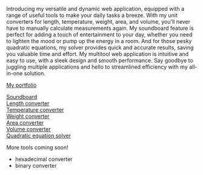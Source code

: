 Introducing my versatile and dynamic web application, equipped with a range of useful tools to make your daily tasks a breeze. With my unit converters for length, temperature, weight, area, and volume, you'll never have to manually calculate measurements again. My soundboard feature is perfect for adding a touch of entertainment to your day, whether you need to lighten the mood or pump up the energy in a room. And for those pesky quadratic equations, my solver provides quick and accurate results, saving you valuable time and effort. My multitool web application is intuitive and easy to use, with a sleek design and smooth performance. Say goodbye to juggling multiple applications and hello to streamlined efficiency with my all-in-one solution.


[My portfolio](https://nigeloosd.github.io/)  

[Soundboard](https://nigeloosd.github.io/Nigels-Multitool/soundboard.html)   
[Length converter](https://nigeloosd.github.io/Nigels-Multitool/length-converter.html)  
[Temperature converter](https://nigeloosd.github.io/Nigels-Multitool/temperature-converter.html)  
[Weight converter](https://nigeloosd.github.io/Nigels-Multitool/weight-converter.html)  
[Area converter](https://nigeloosd.github.io/Nigels-Multitool/area-converter.html)  
[Volume converter](https://nigeloosd.github.io/Nigels-Multitool/volume-converter.html)  
[Quadratic equation solver](https://nigeloosd.github.io/Nigels-Multitool/quadratic-solver.html)  


More tools coming soon!  
- hexadecimal converter  
- binary converter
